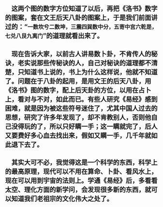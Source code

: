 &emsp;这两个图的数字方位知道了以后，再把《洛书》数字的图案，套在文王后天八卦的图案上，于是我们前面讲过的：“``一数坎兮二数坤，三震四巽数中分，五寄中宫六乾是，七兑八艮九离门``”的道理就看出来了。
---
&emsp;现在告诉大家，以前古人讲易数卜卦，不肯传人的秘诀，老实说那些传秘诀的人，自己对秘诀的道理都不清楚，只知道书上说的，书上为什么这样说，他就不知道了。问题在于八卦的起用，是用文王的后天八卦，用《洛书》图的数字，配上后天卦的方位，以用在占卜上，看对与不对，如此而已。有些人研究《易经》感到困难，就是因为被这些符号迷住了，尤其中国人过去的思想，研究了许多年发现了，却不肯教别人，否则他自己没得玩的了，所以只好瞒一手；这一瞒就完了，后人又要费好多心血去找出来，假如又瞒一手，几千年就如此退下去了。
---
&emsp;其实大可不必，我觉得这是一个科学的东西，科学上的最高原理，现代可以不用在算命、卜卦、看风水上，现在可以用到宇宙的法则上。学通《易经》后，多看看太空、理化方面的新学问，会发现很多新的东西，就可以知道我们老祖宗的文化伟大之处了。
---

